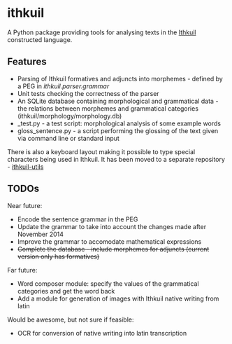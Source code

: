ithkuil
=======

A Python package providing tools for analysing texts in the [Ithkuil](http://ithkuil.net) constructed language.

## Features

- Parsing of Ithkuil formatives and adjuncts into morphemes - defined by a PEG in _ithkuil.parser.grammar_
- Unit tests checking the correctness of the parser
- An SQLite database containing morphological and grammatical data - the relations between morphemes and grammatical categories
(ithkuil/morphology/morphology.db)
- _test.py - a test script: morphological analysis of some example words
- gloss_sentence.py - a script performing the glossing of the text given via command line or standard input

There is also a keyboard layout making it possible to type special characters being used in Ithkuil.
It has been moved to a separate repository - [ithkuil-utils](https://github.com/fizyk20/ithkuil-utils)

## TODOs

Near future:

- Encode the sentence grammar in the PEG
- Update the grammar to take into account the changes made after November 2014
- Improve the grammar to accomodate mathematical expressions
- ~~Complete the database - include morphemes for adjuncts (current version only has formatives)~~

Far future:

- Word composer module: specify the values of the grammatical categories and get the word back
- Add a module for generation of images with Ithkuil native writing from latin

Would be awesome, but not sure if feasible:

- OCR for conversion of native writing into latin transcription

